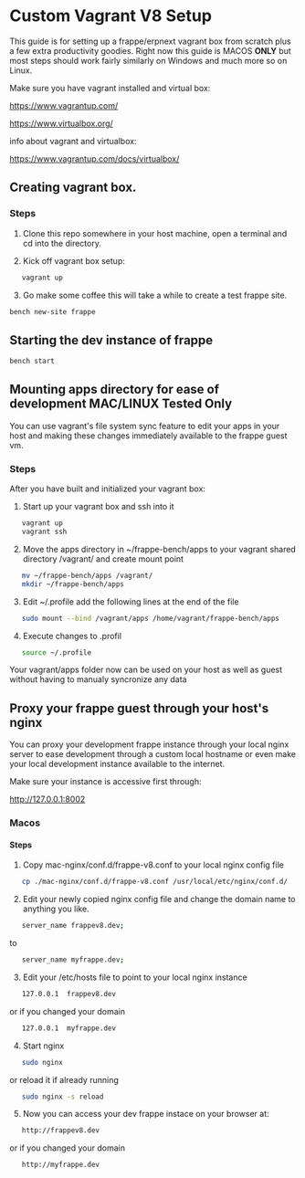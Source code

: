 # Custom Vagrant V8 Setup

This guide is for setting up a frappe/erpnext vagrant box from scratch plus a few extra productivity goodies. Right now this guide is MACOS **ONLY** but most steps should work fairly similarly on Windows and much more so on Linux.

Make sure you have vagrant installed and virtual box:

https://www.vagrantup.com/

https://www.virtualbox.org/

info about vagrant and virtualbox:

https://www.vagrantup.com/docs/virtualbox/

## Creating vagrant box.

### Steps

1) Clone this repo somewhere in your host machine, open a terminal and cd into the directory.

2) Kick off vagrant box setup:
```bash
   vagrant up
```
3) Go make some coffee this will take a while to create a test frappe site.
```bash
bench new-site frappe
```
## Starting the dev instance of frappe
```bash
bench start
```
## Mounting apps directory for ease of development **MAC/LINUX Tested Only**

You can use vagrant's file system sync feature to edit your apps in your host and making these changes immediately available to the frappe guest vm.

### Steps

After you have built and initialized your vagrant box:

1) Start up your vagrant box and ssh into it
```bash
   vagrant up
   vagrant ssh
```
2) Move the apps directory in ~/frappe-bench/apps to your vagrant shared directory /vagrant/ and create mount point
```bash
   mv ~/frappe-bench/apps /vagrant/
   mkdir ~/frappe-bench/apps
```
3) Edit ~/.profile add the following lines at the end of the file
```bash
   sudo mount --bind /vagrant/apps /home/vagrant/frappe-bench/apps
```
4) Execute changes to .profil
```bash
   source ~/.profile
```
Your vagrant/apps folder now can be used on your host as well as guest without having to manualy syncronize any data

## Proxy your frappe guest through your host's nginx

You can proxy your development frappe instance through your local nginx server to ease development through a custom local hostname or even make your local development instance available to the internet.

Make sure your instance is accessive first through:

http://127.0.0.1:8002

### Macos

#### Steps

1) Copy mac-nginx/conf.d/frappe-v8.conf to your local nginx config file
```bash
   cp ./mac-nginx/conf.d/frappe-v8.conf /usr/local/etc/nginx/conf.d/
```
2) Edit your newly copied nginx config file and change the domain name to anything you like.
```bash
   server_name frappev8.dev;
```
   to
```bash
   server_name myfrappe.dev;
```
3) Edit your /etc/hosts file to point to your local nginx instance
```bash
   127.0.0.1  frappev8.dev
```
   or if you changed your domain
```bash
   127.0.0.1  myfrappe.dev
```
4) Start nginx
```bash
   sudo nginx
```
   or reload it if already running
```bash
   sudo nginx -s reload
```

5) Now you can access your dev frappe instace on your browser at:
```bash
   http://frappev8.dev
```
   or if you changed your domain
```bash
   http://myfrappe.dev
```

